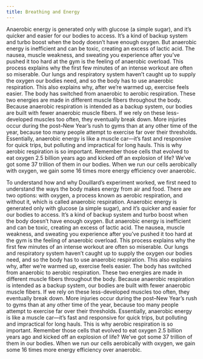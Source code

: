 ```yaml
---
title: Breathing and Energy
---
```


Anaerobic energy is generated only with glucose (a simple sugar), and it’s quicker and easier for our bodies to access. It’s a kind of backup system and turbo boost when the body doesn’t have enough oxygen. But anaerobic energy is inefficient and can be toxic, creating an excess of lactic acid. The nausea, muscle weakness, and sweating you experience after you’ve pushed it too hard at the gym is the feeling of anaerobic overload. This process explains why the first few minutes of an intense workout are often so miserable. Our lungs and respiratory system haven’t caught up to supply the oxygen our bodies need, and so the body has to use anaerobic respiration. This also explains why, after we’re warmed up, exercise feels easier. The body has switched from anaerobic to aerobic respiration. These two energies are made in different muscle fibers throughout the body. Because anaerobic respiration is intended as a backup system, our bodies are built with fewer anaerobic muscle fibers. If we rely on these less-developed muscles too often, they eventually break down. More injuries occur during the post–New Year’s rush to gyms than at any other time of the year, because too many people attempt to exercise far over their thresholds. Essentially, anaerobic energy is like a muscle car—it’s fast and responsive for quick trips, but polluting and impractical for long hauls. This is why aerobic respiration is so important. Remember those cells that evolved to eat oxygen 2.5 billion years ago and kicked off an explosion of life? We’ve got some 37 trillion of them in our bodies. When we run our cells aerobically with oxygen, we gain some 16 times more energy efficiency over anaerobic.

To understand how and why Douillard’s experiment worked, we first need to understand the ways the body makes energy from air and food. There are two options: with oxygen, a process known as aerobic respiration, and without it, which is called anaerobic respiration. Anaerobic energy is generated only with glucose (a simple sugar), and it’s quicker and easier for our bodies to access. It’s a kind of backup system and turbo boost when the body doesn’t have enough oxygen. But anaerobic energy is inefficient and can be toxic, creating an excess of lactic acid. The nausea, muscle weakness, and sweating you experience after you’ve pushed it too hard at the gym is the feeling of anaerobic overload. This process explains why the first few minutes of an intense workout are often so miserable. Our lungs and respiratory system haven’t caught up to supply the oxygen our bodies need, and so the body has to use anaerobic respiration. This also explains why, after we’re warmed up, exercise feels easier. The body has switched from anaerobic to aerobic respiration. These two energies are made in different muscle fibers throughout the body. Because anaerobic respiration is intended as a backup system, our bodies are built with fewer anaerobic muscle fibers. If we rely on these less-developed muscles too often, they eventually break down. More injuries occur during the post–New Year’s rush to gyms than at any other time of the year, because too many people attempt to exercise far over their thresholds. Essentially, anaerobic energy is like a muscle car—it’s fast and responsive for quick trips, but polluting and impractical for long hauls. This is why aerobic respiration is so important. Remember those cells that evolved to eat oxygen 2.5 billion years ago and kicked off an explosion of life? We’ve got some 37 trillion of them in our bodies. When we run our cells aerobically with oxygen, we gain some 16 times more energy efficiency over anaerobic.
